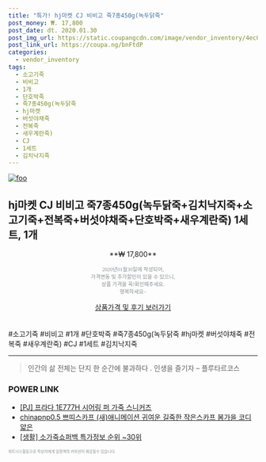 ```yaml
--- 
title: "특가! hj마켓 CJ 비비고 죽7종450g(녹두닭죽" 
post_money: ₩. 17,800 
post_date: dt. 2020.01.30 
post_img_url: https://static.coupangcdn.com/image/vendor_inventory/4ec0/af71a2be41fd6122b1cabe56e5fc4244320ccb5e9af740da9814b1ac6fa4.jpg 
post_link_url: https://coupa.ng/bnFtdP 
categories: 
  - vendor_inventory 
tags: 
  - 소고기죽 
  - 비비고 
  - 1개 
  - 단호박죽 
  - 죽7종450g(녹두닭죽 
  - hj마켓 
  - 버섯야채죽 
  - 전복죽 
  - 새우계란죽) 
  - CJ 
  - 1세트 
  - 김치낙지죽 
--- 
```

[![foo](https://static.coupangcdn.com/image/vendor_inventory/4ec0/af71a2be41fd6122b1cabe56e5fc4244320ccb5e9af740da9814b1ac6fa4.jpg)](https://coupa.ng/bnFtdP) 

## hj마켓 CJ 비비고 죽7종450g(녹두닭죽+김치낙지죽+소고기죽+전복죽+버섯야채죽+단호박죽+새우계란죽) 1세트, 1개 
<p style="text-align: center;">**₩ 17,800**</p> 
<p style="text-align: center;"><span style="color: #898c8f; font-family: Georgia,Times,serif; font-size: 0.75em;">2020년01월30일에 작성되어, <br>가격변동 및 추가할인이 있을 수 있으니,<br> 상품 가격을 꼭!확인해주세요.<br>행복하세요~</span> 
</p>	 
<div markdown="0" style="text-align: center;"><a href="https://coupa.ng/bnFtdP" class="btn btn--success">상품가격 및 후기 보러가기</a></div> 
<br><br> 
  #소고기죽 #비비고 #1개 #단호박죽 #죽7종450g(녹두닭죽 #hj마켓 #버섯야채죽 #전복죽 #새우계란죽) #CJ #1세트 #김치낙지죽 
<hr> 

> 인간의 삶 전체는 단지 한 순간에 불과하다 . 인생을 즐기자 – 플루타르코스 


### POWER LINK

* <a href="https://blog.naver.com/sakai111/221784678638" target="_blank">[PJ] 프라다 1E777H 시어링 퍼 가죽 스니커즈</a>
* <a href="https://blog.naver.com/sakai111/221784522910" target="_blank">chinapnp0.5 쁘띠스카프 (새)애니메이션 귀여운 길죽한 작은스카프 봄가을 코디 얇은</a>
* <a href="https://blog.naver.com/sakai111/221780980373" target="_blank"> [생활] 소가죽쇼퍼백 특가정보 순위 ~30위</a>

<span style="color: #898c8f; font-family: Georgia,Times,serif; font-size: 0.55em;">파트너스활동으로 작성자에게 일정액의 커미션이 제공될수 있습니다.</span> 

